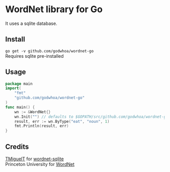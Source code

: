 WordNet library for Go
======================
It uses a sqlite database.


## Install
`go get -v github.com/godwhoa/wordnet-go`<br>
Requires sqlite pre-installed

## Usage
```go
package main
import(
	"fmt"
	"github.com/godwhoa/wordnet-go"
)
func main() {
	wn := &WordNet{}
	wn.Init("") // defaults to $GOPATH/src/github.com/godwhoa/wordnet-go/wordnet.db if left empty
	result, err := wn.ByType("eat", "noun", 1)
	fmt.Println(result, err)
}
```
## Credits
[TMiguelT](https://github.com/TMiguelT/) for [wordnet-sqlite](https://github.com/TMiguelT/wordnet-sqlite)<br>
Princeton University for [WordNet](https://wordnet.princeton.edu/wordnet/)
